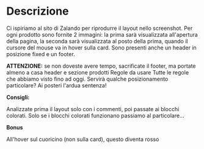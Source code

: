 # Descrizione

Ci ispiriamo al sito di Zalando per riprodurre il layout nello screenshot.
Per ogni prodotto sono fornite 2 immagini: la prima sarà visualizzata all'apertura della pagina, la seconda sarà visualizzata al posto della prima, quando il cursore del mouse va in hover sulla card.
Sono presenti anche un header in posizione fixed e un footer.

**ATTENZIONE:** se non doveste avere tempo, sacrificate il footer, ma portate almeno a casa header e sezione prodotti
Regole da usare
Tutte le regole che abbiamo visto fino ad oggi.
Servirà qualche posizionamento particolare? Ai posteri l'ardua sentenza!

**Consigli:**

Analizzate prima il layout solo con i commenti, poi passate ai blocchi colorati.
Solo se i blocchi colorati funzionano passiamo al particolare...

**Bonus**

All'hover sul cuoricino (non sulla card), questo diventa rosso